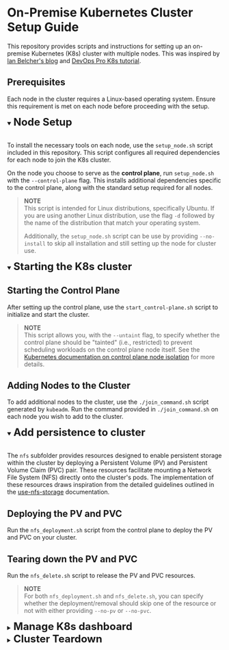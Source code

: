 # On-Premise Kubernetes Cluster Setup Guide

This repository provides scripts and instructions for setting up an on-premise Kubernetes (K8s) cluster with multiple nodes. This was inspired by [Ian Belcher's blog](https://ianbelcher.me/tech-blog/creating-a-bare-bones-on-premises-k8s-cluster-from-old-hardware) and [DevOps Pro K8s tutorial](https://github.com/devopsproin/certified-kubernetes-administrator/tree/main/Cluster%20Setup#multi-node-kubernetes-cluster-setup-using-kubeadm).

## Prerequisites

Each node in the cluster requires a Linux-based operating system. Ensure this requirement is met on each node before proceeding with the setup.

<details open>
<summary><b><font size="+2">Node Setup</font></b></summary>
<br>

To install the necessary tools on each node, use the `setup_node.sh` script included in this repository. This script configures all required dependencies for each node to join the K8s cluster.

On the node you choose to serve as the **control plane**, run `setup_node.sh` with the `--control-plane` flag. This installs additional dependencies specific to the control plane, along with the standard setup required for all nodes.

> **NOTE**  
> This script is intended for Linux distributions, specifically Ubuntu. If you are using another Linux distribution, use the flag `-d` followed by the name of the distribution that match your operating system.
>
> Additionally, the `setup_node.sh` script can be use by providing `--no-install` to skip all installation and still setting up the node for cluster use.

</details>

<details open>
<summary><b><font size="+2">Starting the K8s cluster</font></b></summary>

## Starting the Control Plane

After setting up the control plane, use the `start_control-plane.sh` script to initialize and start the cluster.

> **NOTE**  
> This script allows you, with the `--untaint` flag, to specify whether the control plane should be "tainted" (i.e., restricted) to prevent scheduling workloads on the control plane node itself. See the [Kubernetes documentation on control plane node isolation](https://kubernetes.io/docs/setup/production-environment/tools/kubeadm/create-cluster-kubeadm/#control-plane-node-isolation) for more details.

## Adding Nodes to the Cluster

To add additional nodes to the cluster, use the `./join_command.sh` script generated by `kubeadm`. Run the command provided in `./join_command.sh` on each node you wish to add to the cluster.

</details>

<details open>
<summary><b><font size="+2">Add persistence to cluster</font></b></summary>
</br>

The `nfs` subfolder provides resources designed to enable persistent storage within the cluster by deploying a Persistent Volume (PV) and Persistent Volume Claim (PVC) pair. These resources facilitate mounting a Network File System (NFS) directly onto the cluster's pods. The implementation of these resources draws inspiration from the detailed guidelines outlined in the [use-nfs-storage](https://docs.mirantis.com/mke/3.6/ops/deploy-apps-k8s/persistent-storage/use-nfs-storage.html) documentation.

## Deploying the PV and PVC

Run the `nfs_deployment.sh` script from the control plane to deploy the PV and PVC on your cluster.

## Tearing down the PV and PVC

Run the `nfs_delete.sh` script to release the PV and PVC resources.

> **NOTE**  
> For both `nfs_deployment.sh` and `nfs_delete.sh`, you can specify whether the deployment/removal should skip one of the resource or not with either providing `--no-pv` or `--no-pvc`.

</details>

<details>
<summary><b><font size="+2">Manage K8s dashboard</font></b></summary>
</br>

The `dashboard` subfolder contains resources for deploying the [K8s dashboard](https://github.com/kubernetes/dashboard), a web-based interface useful for monitoring cluster metrics such as memory consumption, deployments, and more.

### Deploying the dashboard

1. Run the `dashboard_deployment.sh` script from the control plane to deploy the dashboard on your cluster. This will create an admin account and generate a bearer token (see [K8s authentication documentation](https://kubernetes.io/docs/reference/access-authn-authz/authentication/)), which will be saved as `./bearer-token.tk`.

2. **Accessing the dashboard \[CLIENT MACHINE\]**
   - **Copy the kubeconfig file**: On the machine where you want to access the dashboard (client machine), copy the kubeconfig file from the control plane node (`$HOME/.kube/config`) to your local machine.
   - **Start port forwarding**: Run the `dashboard_port_forward.sh` script to forward the dashboard service to your local machine. You will be prompted to provide the path to the kubeconfig file to ensure it connects to the correct cluster.

3. **Access the dashboard \[CLIENT MACHINE\]**
   - Open your browser and go to `https://localhost:8443/#/login`.
   - When prompted for authentication, enter the bearer token generated during deployment (`./bearer-token.tk`), which provides access to the dashboard.

### Tearing down the dashboard

To remove the dashboard deployment, run the `dashboard_delete.sh` script. This will delete all resources associated with the K8s dashboard.

</details>

<details>
<summary><b><font size="+2">Cluster Teardown</font></b></summary>
</br>

To remove nodes and tear down the on-premise K8s cluster, follow these steps for each node, starting with the worker nodes and ending with the control plane node.

### Step 0: Delete All Deployments \[CONTROL PLANE\]

Before removing nodes, ensure that all resources deployed with `kubectl apply -f ...`, `helm install ...`, or any other tool are stopped or deleted. This will prevent any lingering workloads or services from interfering with the teardown.

### Step 1: Drain and Delete a Node \[CONTROL PLANE\]

On the control plane node, use the `drain_and_delete_node.sh` script to safely drain and remove a specific node from the cluster. The script will prompt you to input the name of the node to remove.

### Step 2: Cleanup \[REMOVED NODE\]

On each node removed from the cluster, run the `cleanup.sh` script to clean up any residual configuration and prepare the node for future use or re-joining.

</details>